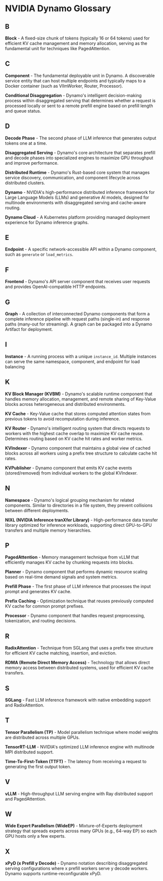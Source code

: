 # NVIDIA Dynamo Glossary

## B
**Block** - A fixed-size chunk of tokens (typically 16 or 64 tokens) used for efficient KV cache management and memory allocation, serving as the fundamental unit for techniques like PagedAttention.

## C
**Component** - The fundamental deployable unit in Dynamo. A discoverable service entity that can host multiple endpoints and typically maps to a Docker container (such as VllmWorker, Router, Processor).

**Conditional Disaggregation** - Dynamo's intelligent decision-making process within disaggregated serving that determines whether a request is processed locally or sent to a remote prefill engine based on prefill length and queue status.

## D
**Decode Phase** - The second phase of LLM inference that generates output tokens one at a time.

**Disaggregated Serving** - Dynamo's core architecture that separates prefill and decode phases into specialized engines to maximize GPU throughput and improve performance.

**Distributed Runtime** - Dynamo's Rust-based core system that manages service discovery, communication, and component lifecycle across distributed clusters.

**Dynamo** - NVIDIA's high-performance distributed inference framework for Large Language Models (LLMs) and generative AI models, designed for multinode environments with disaggregated serving and cache-aware routing.

**Dynamo Cloud** - A Kubernetes platform providing managed deployment experience for Dynamo inference graphs.

## E
**Endpoint** - A specific network-accessible API within a Dynamo component, such as `generate` or `load_metrics`.

## F
**Frontend** - Dynamo's API server component that receives user requests and provides OpenAI-compatible HTTP endpoints.

## G
**Graph** - A collection of interconnected Dynamo components that form a complete inference pipeline with request paths (single-in) and response paths (many-out for streaming). A graph can be packaged into a Dynamo Artifact for deployment.

## I
**Instance** - A running process with a unique `instance_id`. Multiple instances can serve the same namespace, component, and endpoint for load balancing

## K
**KV Block Manager (KVBM)** - Dynamo's scalable runtime component that handles memory allocation, management, and remote sharing of Key-Value blocks across heterogeneous and distributed environments.

**KV Cache** - Key-Value cache that stores computed attention states from previous tokens to avoid recomputation during inference.

**KV Router** - Dynamo's intelligent routing system that directs requests to workers with the highest cache overlap to maximize KV cache reuse. Determines routing based on KV cache hit rates and worker metrics.

**KVIndexer** - Dynamo component that maintains a global view of cached blocks across all workers using a prefix tree structure to calculate cache hit rates.

**KVPublisher** - Dynamo component that emits KV cache events (stored/removed) from individual workers to the global KVIndexer.

## N
**Namespace** - Dynamo's logical grouping mechanism for related components. Similar to directories in a file system, they prevent collisions between different deployments.

**NIXL (NVIDIA Inference tranXfer Library)** - High-performance data transfer library optimized for inference workloads, supporting direct GPU-to-GPU transfers and multiple memory hierarchies.

## P
**PagedAttention** - Memory management technique from vLLM that efficiently manages KV cache by chunking requests into blocks.

**Planner** - Dynamo component that performs dynamic resource scaling based on real-time demand signals and system metrics.

**Prefill Phase** - The first phase of LLM inference that processes the input prompt and generates KV cache.

**Prefix Caching** - Optimization technique that reuses previously computed KV cache for common prompt prefixes.

**Processor** - Dynamo component that handles request preprocessing, tokenization, and routing decisions.

## R
**RadixAttention** - Technique from SGLang that uses a prefix tree structure for efficient KV cache matching, insertion, and eviction.

**RDMA (Remote Direct Memory Access)** - Technology that allows direct memory access between distributed systems, used for efficient KV cache transfers.

## S
**SGLang** - Fast LLM inference framework with native embedding support and RadixAttention.

## T
**Tensor Parallelism (TP)** - Model parallelism technique where model weights are distributed across multiple GPUs.

**TensorRT-LLM** - NVIDIA's optimized LLM inference engine with multinode MPI distributed support.

**Time-To-First-Token (TTFT)** - The latency from receiving a request to generating the first output token.

## V
**vLLM** - High-throughput LLM serving engine with Ray distributed support and PagedAttention.

## W
**Wide Expert Parallelism (WideEP)** - Mixture-of-Experts deployment strategy that spreads experts across many GPUs (e.g., 64-way EP) so each GPU hosts only a few experts.

## X
**xPyD (x Prefill y Decode)** - Dynamo notation describing disaggregated serving configurations where x prefill workers serve y decode workers. Dynamo supports runtime-reconfigurable xPyD.

